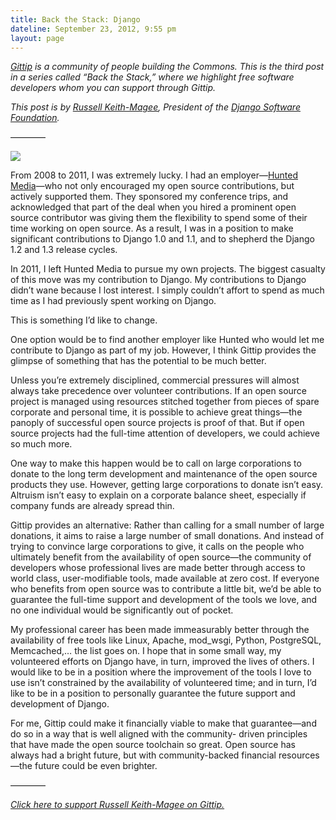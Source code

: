 ```yaml
---
title: Back the Stack: Django
dateline: September 23, 2012, 9:55 pm
layout: page
---
```


<p><em><a href="https://www.gittip.com/">Gittip</a> is a community of people
building the Commons. This is the third post in a series called &#8220;Back the
Stack,&#8221; where we highlight free software developers whom you can support
through Gittip.</em></p>

<p><em>This post is by <a href="https://www.gittip.com/freakboy3742/">Russell
Keith-Magee</a>, President of the <a
href="https://www.djangoproject.com/foundation/">Django Software
Foundation</a>.</em></p>

<p>&#8212;&#8212;&#8212;&#8212;</p>

<p class="back-the-stack-photo"><img
src="http://media.tumblr.com/tumblr_matzklrNit1rn81gb.jpg"/></p>

<p>From 2008 to 2011, I was extremely lucky. I had an employer&#8212;<a
href="http://huntedmedia.com/">Hunted Media</a>&#8212;who not only encouraged my
open source contributions, but actively supported them. They sponsored my
conference trips, and acknowledged that part of the deal when you hired a
prominent open source contributor was giving them the flexibility to spend some
of their time working on open source. As a result, I was in a position to make
significant contributions to Django 1.0 and 1.1, and to shepherd the Django 1.2
and 1.3 release cycles.</p>

<p>In 2011, I left Hunted Media to pursue my own projects. The biggest casualty
of this move was my contribution to Django. My contributions to Django
didn&#8217;t wane because I lost interest. I simply couldn&#8217;t affort to
spend as much time as I had previously spent working on Django.</p>

<p>This is something I&#8217;d like to change.</p>

<p>One option would be to find another employer like Hunted who would let me
contribute to Django as part of my job. However, I think Gittip provides the
glimpse of something that has the potential to be much better.</p>

<p>Unless you&#8217;re extremely disciplined, commercial pressures will almost
always take precedence over volunteer contributions. If an open source project
is managed using resources stitched together from pieces of spare corporate and
personal time, it is possible to achieve great things&#8212;the panoply of
successful open source projects is proof of that. But if open source projects
had the full-time attention of developers, we could achieve so much more.</p>

<p>One way to make this happen would be to call on large corporations to donate
to the long term development and maintenance of the open source products they
use. However, getting large corporations to donate isn&#8217;t easy. Altruism
isn&#8217;t easy to explain on a corporate balance sheet, especially if company
funds are already spread thin.</p>

<p>Gittip provides an alternative: Rather than calling for a small number of
large donations, it aims to raise a large number of small donations. And instead
of trying to convince large corporations to give, it calls on the people who
ultimately benefit from the availability of open source&#8212;the community of
developers whose professional lives are made better through access to world
class, user-modifiable tools, made available at zero cost. If everyone who
benefits from open source was to contribute a little bit, we&#8217;d be able to
guarantee the full-time support and development of the tools we love, and no one
individual would be significantly out of pocket.</p>

<p>My professional career has been made immeasurably better through the
availability of free tools like Linux, Apache, mod_wsgi, Python, PostgreSQL,
Memcached,&#8230; the list goes on. I hope that in some small way, my
volunteered efforts on Django have, in turn, improved the lives of others. I
would like to be in a position where the improvement of the tools I love to use
isn&#8217;t constrained by the availability of volunteered time; and in turn,
I&#8217;d like to be in a position to personally guarantee the future support
and development of Django.</p>

<p>For me, Gittip could make it financially viable to make that
guarantee&#8212;and do so in a way that is well aligned with the community-
driven principles that have made the open source toolchain so great. Open source
has always had a bright future, but with community-backed financial
resources&#8212;the future could be even brighter.</p>

<p>&#8212;&#8212;&#8212;&#8212;</p>

<p><em><a href="https://www.gittip.com/freakboy3742/">Click here to support
Russell Keith-Magee on Gittip.</a></em></p>
